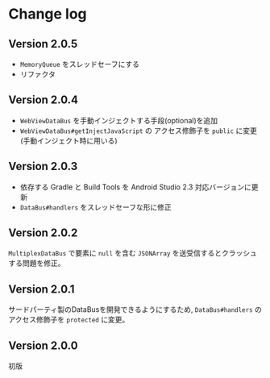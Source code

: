 # Change log

## Version 2.0.5
- `MemoryQueue` をスレッドセーフにする
- リファクタ

## Version 2.0.4
- `WebViewDataBus` を手動インジェクトする手段(optional)を追加
- `WebViewDataBus#getInjectJavaScript` の アクセス修飾子を `public` に変更 (手動インジェクト時に用いる)

## Version 2.0.3
- 依存する Gradle と Build Tools を Android Studio 2.3 対応バージョンに更新
- `DataBus#handlers` をスレッドセーフな形に修正

## Version 2.0.2
`MultiplexDataBus` で要素に `null` を含む `JSONArray` を送受信するとクラッシュする問題を修正。

## Version 2.0.1
サードパーティ製のDataBusを開発できるようにするため, `DataBus#handlers` のアクセス修飾子を `protected` に変更。

## Version 2.0.0
初版
